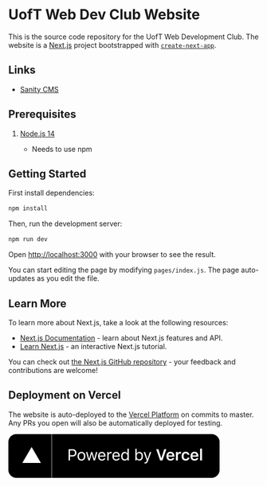 # UofT Web Dev Club Website

This is the source code repository for the UofT Web Development Club. The website is a [Next.js](https://nextjs.org/) project bootstrapped with [`create-next-app`](https://github.com/vercel/next.js/tree/canary/packages/create-next-app).

## Links

- [Sanity CMS](https://uoftweb.sanity.studio/)

## Prerequisites

1. [Node.js 14](https://nodejs.org/en/)

   - Needs to use npm

## Getting Started

First install dependencies:

```bash
npm install
```

Then, run the development server:

```bash
npm run dev
```

Open [http://localhost:3000](http://localhost:3000) with your browser to see the result.

You can start editing the page by modifying `pages/index.js`. The page auto-updates as you edit the file.

## Learn More

To learn more about Next.js, take a look at the following resources:

- [Next.js Documentation](https://nextjs.org/docs) - learn about Next.js features and API.
- [Learn Next.js](https://nextjs.org/learn) - an interactive Next.js tutorial.

You can check out [the Next.js GitHub repository](https://github.com/vercel/next.js/) - your feedback and contributions are welcome!

## Deployment on Vercel

The website is auto-deployed to the [Vercel Platform](https://vercel.com?utm_source=uoftweb/website&utm_campaign=oss) on commits to master. Any PRs you open will also be automatically deployed for testing.

[![Vercel logo](./public/images/powered-by-vercel.svg)](https://vercel.com?utm_source=uoftweb/website&utm_campaign=oss)
